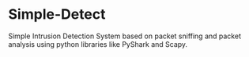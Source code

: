 # Simple-Detect
Simple Intrusion Detection System based on packet sniffing and packet analysis using python libraries like PyShark and Scapy.
